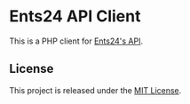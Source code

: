 Ents24 API Client
=================

This is a PHP client for [Ents24's API](http://docs.api.ents24.com/).

License
-------

This project is released under the [MIT License].

[MIT License]: http://www.opensource.org/licenses/MIT
